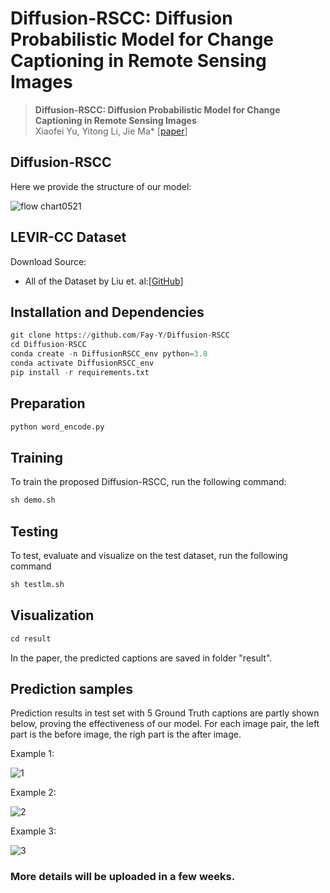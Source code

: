 # Diffusion-RSCC: Diffusion Probabilistic Model for Change Captioning in Remote Sensing Images
> __Diffusion-RSCC: Diffusion Probabilistic Model for Change Captioning in Remote Sensing Images__  
> Xiaofei Yu, Yitong Li, Jie Ma*  [[paper](https://arxiv.org/abs/2405.12875)]
## Diffusion-RSCC
Here we provide the structure of our model:

![flow chart0521](https://github.com/Fay-Y/Diffusion-RSCC/assets/145271140/a8b7e4a4-0317-46c1-8e04-8b3aadc569fc)

## LEVIR-CC Dataset 
Download Source:
- All of the Dataset by Liu et. al:[[GitHub](https://github.com/Chen-Yang-Liu/LEVIR-CC-Dataset)]

## Installation and Dependencies
```python
git clone https://github.com/Fay-Y/Diffusion-RSCC
cd Diffusion-RSCC
conda create -n DiffusionRSCC_env python=3.8
conda activate DiffusionRSCC_env
pip install -r requirements.txt
```
## Preparation
```python
python word_encode.py
```

## Training
 To train the proposed Diffusion-RSCC, run the following command:
```python
sh demo.sh
```

## Testing
 To test, evaluate and visualize on the test dataset, run the following command
```python
sh testlm.sh
```

## Visualization
```python
cd result
```
In the paper, the predicted captions are saved in folder "result". 
## Prediction samples
Prediction results in test set with 5 Ground Truth captions are partly shown below, proving the effectiveness of our model. 
For each image pair, the left part is the before image, the righ part is the after image.

Example 1:

![1](https://github.com/Fay-Y/Diffusion-RSCC/assets/145271140/048c0dcc-cdae-423d-b021-a2ba1a4a1d9d)

Example 2:

![2](https://github.com/Fay-Y/Diffusion-RSCC/assets/145271140/cefc4fa0-d1f3-47cf-ae29-ec75595e26d6)

Example 3:

![3](https://github.com/Fay-Y/Diffusion-RSCC/assets/145271140/87968589-b730-41f4-8064-8eb27cced78f)

### More details will be uploaded in a few weeks.


